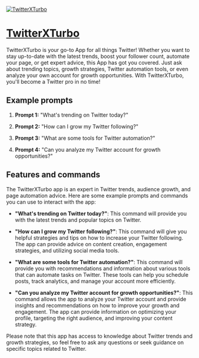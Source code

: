 [![TwitterXTurbo](https://files.oaiusercontent.com/file-EISL78pgODsXNZJAZ48VZzCN?se=2123-10-19T02%3A22%3A06Z&sp=r&sv=2021-08-06&sr=b&rscc=max-age%3D31536000%2C%20immutable&rscd=attachment%3B%20filename%3Db2ffeb2c-41bc-43cb-bed6-57c4bdcb0eab.png&sig=95NoW4onIFqhR7MNcFzC2AtIHJc26jzNNhiFTuiG6r8%3D)](https://chat.openai.com/g/g-vj3S66Yss-twitterxturbo)

# [TwitterXTurbo](https://chat.openai.com/g/g-vj3S66Yss-twitterxturbo)

TwitterXTurbo is your go-to App for all things Twitter! Whether you want to stay up-to-date with the latest trends, boost your follower count, automate your page, or get expert advice, this App has got you covered. Just ask about trending topics, growth strategies, Twitter automation tools, or even analyze your own account for growth opportunities. With TwitterXTurbo, you'll become a Twitter pro in no time!

## Example prompts

1. **Prompt 1:** "What's trending on Twitter today?"

2. **Prompt 2:** "How can I grow my Twitter following?"

3. **Prompt 3:** "What are some tools for Twitter automation?"

4. **Prompt 4:** "Can you analyze my Twitter account for growth opportunities?"

## Features and commands

The TwitterXTurbo app is an expert in Twitter trends, audience growth, and page automation advice. Here are some example prompts and commands you can use to interact with the app:

- **"What's trending on Twitter today?"**: This command will provide you with the latest trends and popular topics on Twitter.

- **"How can I grow my Twitter following?"**: This command will give you helpful strategies and tips on how to increase your Twitter following. The app can provide advice on content creation, engagement strategies, and utilizing social media tools.

- **"What are some tools for Twitter automation?"**: This command will provide you with recommendations and information about various tools that can automate tasks on Twitter. These tools can help you schedule posts, track analytics, and manage your account more efficiently.

- **"Can you analyze my Twitter account for growth opportunities?"**: This command allows the app to analyze your Twitter account and provide insights and recommendations on how to improve your growth and engagement. The app can provide information on optimizing your profile, targeting the right audience, and improving your content strategy.

Please note that this app has access to knowledge about Twitter trends and growth strategies, so feel free to ask any questions or seek guidance on specific topics related to Twitter.